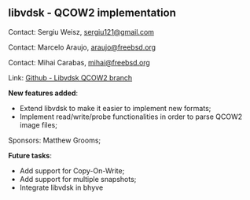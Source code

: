 ## libvdsk - QCOW2 implementation ##

Contact: Sergiu Weisz, <sergiu121@gmail.com>

Contact: Marcelo Araujo, <araujo@freebsd.org>

Contact: Mihai Carabas, <mihai@freebsd.org>

Link:	[Github - Libvdsk QCOW2 branch](https://github.com/FreeBSD-UPB/freebsd/tree/projects/bhyve_libvdsk)

__New features added__:

   * Extend libvdsk to make it easier to implement new formats;
   * Implement read/write/probe functionalities in order to parse QCOW2 image files;

Sponsors: Matthew Grooms;

__Future tasks__:

   * Add support for Copy-On-Write;
   * Add support for multiple snapshots;
   * Integrate libvdsk in bhyve
